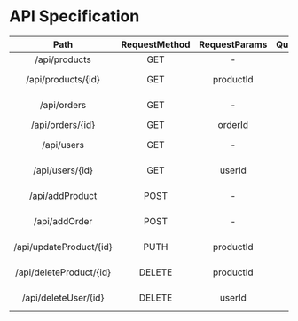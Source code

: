 # API Specification

|          Path           | RequestMethod | RequestParams | QueryParams | RequestBody |        ResponseCodes        |   ResponseBody   |
| :---------------------: | :-----------: | :-----------: | :---------: | :---------: | :-------------------------: | :--------------: |
|      /api/products      |      GET      |       -       |      -      |      -      |        OK, NoContent        | list of products |
|   /api/products/{id}    |      GET      |   productId   |      -      |      -      |        OK, NotFound         | specific product |
|       /api/orders       |      GET      |       -       |   UserId    |      -      |  OK, NoContent, BadRequest  |  list of orders  |
|    /api/orders/{id}     |      GET      |    orderId    |      -      |      -      |        OK, NotFound         |  specific order  |
|       /api/users        |      GET      |       -       |      -      |      -      | OK, NoContent, Unauthorized |  list of users   |
|     /api/users/{id}     |      GET      |    userId     |      -      |      -      | OK, NotFound, Unauthorized  |  specific user   |
|     /api/addProduct     |     POST      |       -       |      -      |   Product   |  OK, BadReq, Unauthorized   |    ProductDto    |
|      /api/addOrder      |     POST      |       -       |      -      |    Order    |     OK, BadReq, Forbid      |     OrderDto     |
| /api/updateProduct/{id} |     PUTH      |   productId   |      -      |   Product   |  OK, BadReq, Unauthorized   |    ProductDto    |
| /api/deleteProduct/{id} |    DELETE     |   productId   |      -      |      -      | OK, NotFound, Unauthorized  |    ProductDto    |
|  /api/deleteUser/{id}   |    DELETE     |    userId     |      -      |      -      | OK, NotFound, Unauthorized  |     UserDto      |

